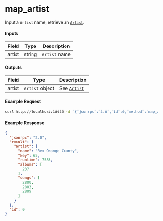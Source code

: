 # map_artist
Input a `Artist` name, retrieve an [`Artist`](../../common-objects/artist.md).

#### Inputs

| Field  | Type   | Description |
|--------|--------|-------------|
| artist | string | `Artist` name

#### Outputs

| Field  | Type            | Description |
|--------|-----------------|-------------|
| artist | `Artist` object | See [`Artist`](../../common-objects/artist.md)

#### Example Request
```bash
curl http://localhost:18425 -d '{"jsonrpc":"2.0","id":0,"method":"map_artist","params":{"artist":"Rex Orange County"}}'
```

#### Example Response
```json
{
  "jsonrpc": "2.0",
  "result": {
    "artist": {
      "name": "Rex Orange County",
      "key": 65,
      "runtime": 7583,
      "albums": [
        237
      ],
      "songs": [
        2800,
        2803,
        2809
      ]
    }
  },
  "id": 0
}
```
